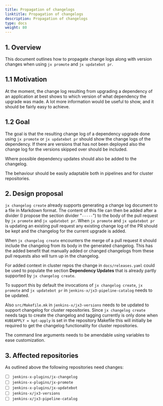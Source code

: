 ```yaml
---
title: Propagation of changelogs
linktitle: Propagation of changelogs
description: Propagation of changelogs
type: docs
weight: 80
---
```


## 1. Overview

This document outlines how to propagate change logs along with version changes when using `jx promote` and `jx updatebot pr`.

## 1.1 Motivation

At the moment, the change log resulting from upgrading a dependency of an application at best shows to which version of 
what dependency the upgrade was made. A lot more information would be useful to show, and it should be fairly easy to achieve. 

## 1.2 Goal

The goal is that the resulting change log of a dependency upgrade done using `jx promote` or `jx updatebot pr` should show
the change logs of the dependency. If there are versions that has not been deployed also the change log for the versions
skipped over should be included.

Where possible dependency updates should also be added to the changelog.

The behaviour should be easily adaptable both in pipelines and for cluster repositories.  

## 2. Design proposal

`jx changelog create` already supports generating a change log document to a file in Markdown format.
The content of this file can then be added after a divider (I propose the section divider "`-----`") to the body of the pull request by 
`jx promote` and `jx updatebot pr`. When `jx promote` and `jx updatebot pr` is updating an existing pull request any
existing change log of the PR should be kept and the changelog for the current upgrade is added.

When `jx changelog create` encounters the merge of a pull request it should include the changelog from its body in the generated changelog.
This has the added benefit that manually added or changed changelogs from these pull requests also will turn up in the changelog. 

For added context in cluster repos the change in `docs/releases.yaml` could be used to populate the section
**Dependency Updates** that is already partly supported by `jx changelog create`.

To support this by default the invocations of `jx changelog create`, `jx promote` and `jx updatebot pr` in 
`jenkins-x/jx3-pipeline-catalog` needs to be updated.

Also `src/Makefile.mk` in `jenkins-x/jx3-versions` needs to be updated to support changelog for cluster repositories.
Since `jx changelog create` needs tags to create the changelog and tagging currently is only done when 
`KUBEAPPLY = kpt-apply` is set in the repository Makefile this will initially be required to get the changelog
functionality for cluster repositories.

The command line arguments needs to be amendable using variables to ease customization.

## 3. Affected repositories

As outlined above the following repositories need changes:

- [ ] `jenkins-x-plugins/jx-changelog`
- [ ] `jenkins-x-plugins/jx-promote`
- [ ] `jenkins-x-plugins/jx-updatebot`
- [ ] `jenkins-x/jx3-versions`
- [ ] `jenkins-x/jx3-pipeline-catalog`
